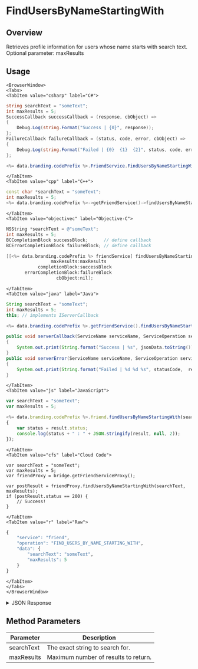 # FindUsersByNameStartingWith
## Overview
Retrieves profile information for users whose name starts with search text. Optional parameter: maxResults

<PartialServop service_name="friend" operation_name="FIND_USERS_BY_NAME_STARTING_WITH" />

## Usage

```mdx-code-block
<BrowserWindow>
<Tabs>
<TabItem value="csharp" label="C#">
```

```csharp
string searchText = "someText";
int maxResults = 5;
SuccessCallback successCallback = (response, cbObject) =>
{
    Debug.Log(string.Format("Success | {0}", response));
};
FailureCallback failureCallback = (status, code, error, cbObject) =>
{
    Debug.Log(string.Format("Failed | {0}  {1}  {2}", status, code, error));
};

<%= data.branding.codePrefix %>.FriendService.FindUsersByNameStartingWith(searchText, maxResults, successCallback, failureCallback);
```

```mdx-code-block
</TabItem>
<TabItem value="cpp" label="C++">
```

```cpp
const char *searchText = "someText";
int maxResults = 5;
<%= data.branding.codePrefix %>->getFriendService()->findUsersByNameStartingWith(searchText, maxResults, this);
```

```mdx-code-block
</TabItem>
<TabItem value="objectivec" label="Objective-C">
```

```objectivec
NSString *searchText = @"someText";
int maxResults = 5;
BCCompletionBlock successBlock;      // define callback
BCErrorCompletionBlock failureBlock; // define callback

[[<%= data.branding.codePrefix %> friendService] findUsersByNameStartingWith:searchText
                 maxResults:maxResults
            completionBlock:successBlock
       errorCompletionBlock:failureBlock
                   cbObject:nil];
```

```mdx-code-block
</TabItem>
<TabItem value="java" label="Java">
```

```java
String searchText = "someText";
int maxResults = 5;
this; // implements IServerCallback

<%= data.branding.codePrefix %>.getFriendService().findUsersByNameStartingWith(searchText, maxResults, this);

public void serverCallback(ServiceName serviceName, ServiceOperation serviceOperation, JSONObject jsonData)
{
    System.out.print(String.format("Success | %s", jsonData.toString()));
}
public void serverError(ServiceName serviceName, ServiceOperation serviceOperation, int statusCode, int reasonCode, String jsonError)
{
    System.out.print(String.format("Failed | %d %d %s", statusCode,  reasonCode, jsonError.toString()));
}
```

```mdx-code-block
</TabItem>
<TabItem value="js" label="JavaScript">
```

```javascript
var searchText = "someText";
var maxResults = 5;

<%= data.branding.codePrefix %>.friend.findUsersByNameStartingWith(searchText, maxResults, result =>
{
	var status = result.status;
	console.log(status + " : " + JSON.stringify(result, null, 2));
});
```

```mdx-code-block
</TabItem>
<TabItem value="cfs" label="Cloud Code">
```

```cfscript
var searchText = "someText";
var maxResults = 5;
var friendProxy = bridge.getFriendServiceProxy();

var postResult = friendProxy.findUsersByNameStartingWith(searchText, maxResults);
if (postResult.status == 200) {
    // Success!
}
```

```mdx-code-block
</TabItem>
<TabItem value="r" label="Raw">
```

```r
{
	"service": "friend",
	"operation": "FIND_USERS_BY_NAME_STARTING_WITH",
	"data": {
		"searchText": "someText",
		"maxResults": 5
	}
}
```

```mdx-code-block
</TabItem>
</Tabs>
</BrowserWindow>
```

<details>
<summary>JSON Response</summary>

```json
{
   "status":200,
   "data":{
      "matchedCount":2,
      "message":"Result count exceeds maximum.",
      "matches":[
         {
            "profileId":"111-222-333",
            "profileName":"UserA",
            "summaryFriendData":null,
            "pictureUrl":null
         },
         {
            "profileId":"aaa-bbb-ccc",
            "profileName":"UserB",
            "summaryFriendData":null,
            "pictureUrl":null
         }
      ]
   }
}
```
</details>

## Method Parameters
Parameter | Description
--------- | -----------
searchText | The exact string to search for.
maxResults | Maximum number of results to return.


